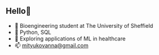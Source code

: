 ## Hello👋
- 🔭 Bioengineering student at The University of Sheffield
- 👀 Python, SQL
- 🌱 Exploring applications of ML in healthcare
- 📫 mityukovanna@gmail.com

<!--
**Mityukovanna/Mityukovanna** is a ✨ _special_ ✨ repository because its `README.md` (this file) appears on your GitHub profile.

Here are some ideas to get you started:

- 🔭 I’m currently working on ...
- 🌱 I’m currently learning ...
- 👯 I’m looking to collaborate on ...
- 🤔 I’m looking for help with ...
- 💬 Ask me about ...
- 📫 How to reach me: ...
- 😄 Pronouns: ...
- ⚡ Fun fact: ...
-->

